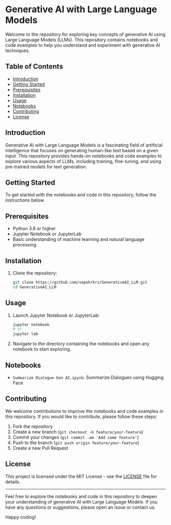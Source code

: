# Generative AI with Large Language Models

Welcome to the repository for exploring key concepts of generative AI using Large Language Models (LLMs). This repository contains notebooks and code examples to help you understand and experiment with generative AI techniques.

## Table of Contents

- [Introduction](#introduction)
- [Getting Started](#getting-started)
- [Prerequisites](#prerequisites)
- [Installation](#installation)
- [Usage](#usage)
- [Notebooks](#notebooks)
- [Contributing](#contributing)
- [License](#license)

## Introduction

Generative AI with Large Language Models is a fascinating field of artificial intelligence that focuses on generating human-like text based on a given input. This repository provides hands-on notebooks and code examples to explore various aspects of LLMs, including training, fine-tuning, and using pre-trained models for text generation.

## Getting Started

To get started with the notebooks and code in this repository, follow the instructions below.

## Prerequisites

- Python 3.8 or higher
- Jupyter Notebook or JupyterLab
- Basic understanding of machine learning and natural language processing

## Installation

1. Clone the repository:

    ```bash
    git clone https://github.com/sepehrkrz/GenerativeAI_LLM.git
    cd GenerativeAI_LLM
    ```



## Usage

1. Launch Jupyter Notebook or JupyterLab:

    ```bash
    jupyter notebook
    # or
    jupyter lab
    ```

2. Navigate to the directory containing the notebooks and open any notebook to start exploring.

## Notebooks

- `Summarize Dialogue Gen AI.ipynb`: Summarize Dialogues using Hugging Face


## Contributing

We welcome contributions to improve the notebooks and code examples in this repository. If you would like to contribute, please follow these steps:

1. Fork the repository
2. Create a new branch (`git checkout -b feature/your-feature`)
3. Commit your changes (`git commit -am 'Add some feature'`)
4. Push to the branch (`git push origin feature/your-feature`)
5. Create a new Pull Request

## License

This project is licensed under the MIT License - see the [LICENSE](LICENSE) file for details.

---

Feel free to explore the notebooks and code in this repository to deepen your understanding of generative AI with Large Language Models. If you have any questions or suggestions, please open an issue or contact us.

Happy coding!
